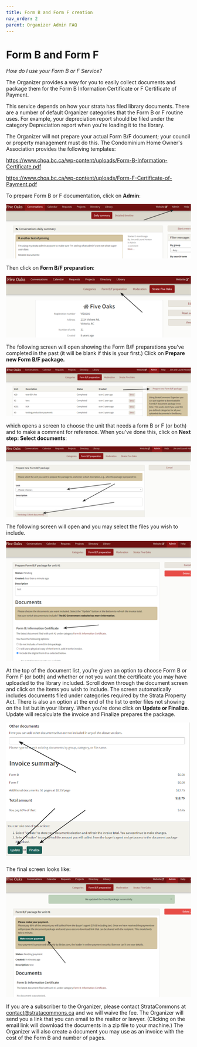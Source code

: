 ```yaml
---
title: Form B and Form F creation
nav_order: 2
parent: Organizer Admin FAQ
---
```

# Form B and Form F

*How do I use your Form B or F Service?*

The Organizer provides a way for you to easily collect documents and package them for the Form B Information Certificate or F Certificate of Payment. 

This service depends on how your strata has filed library documents.  There are a number of default Organizer categories that the Form B or F routine uses.  For example, your depreciation report should be filed under the category Depreciation report when you're loading it to the library.  

The Organizer will not prepare your actual Form B/F document; your council or property management must do this.  The Condominium Home Owner's Association provides the following templates:

https://www.choa.bc.ca/wp-content/uploads/Form-B-Information-Certificate.pdf

https://www.choa.bc.ca/wp-content/uploads/Form-F-Certificate-of-Payment.pdf

To prepare Form B or F documentation, click on **Admin**:

![admin](form_b/admin.png)

Then click on **Form B/F preparation**:

![preparation](form_b/preparation.png)

The following screen will open showing the Form B/F preparations you've completed in the past (it will be blank if this is your first.)  Click on **Prepare new Form B/F package.**

![new](form_b/new.png)

which opens a screen to choose the unit that needs a form B or F (or both) and to make a comment for reference.  When you've done this, click on **Next step: Select documents**:

![select](form_b/select.png)

The following screen will open and you may select the files you wish to include.  

![choose](form_b/choose.png)

At the top of the document list, you're given an option to choose Form B or Form F (or both) and whether or not you want the certificate you may have uploaded to the library included.  Scroll down through the document screen and click on the items you wish to include.  The screen automatically includes documents filed under categories required by the Strata Property Act.  There is also an option at the end of the list to enter files not showing on the list but in your library.  When you're done click on **Update or Finalize**.  Update will recalculate the invoice and Finalize prepares the package.

![other](form_b/other.png)

The final screen looks like:

![final](form_b/final.png)

If you are a subscriber to the Organizer, please contact StrataCommons at contact@stratacommons.ca and we will waive the fee.  The Organizer will send you a link that you can email to the realtor or lawyer.  (Clicking on the email link will download the documents in a zip file to your machine.)  The Organizer will also create a document you may use as an invoice with the cost of the Form B and number of pages.  

